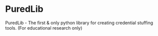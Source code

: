 # PuredLib
PuredLib - The first &amp; only python library for creating credential stuffing tools. (For educational research only)
